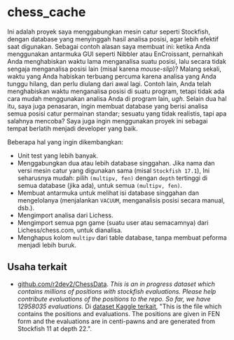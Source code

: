 # chess_cache

Ini adalah proyek saya menggabungkan mesin catur seperti Stockfish, dengan database yang menyinggah hasil analisa posisi, agar lebih efektif saat digunakan. Sebagai contoh alasan saya membuat ini: ketika Anda menggunakan antarmuka GUI seperti Nibbler atau EnCroissant, pernahkah Anda menghabiskan waktu lama menganalisa suatu posisi, lalu secara tidak sengaja menganalisa posisi lain (misal karena *mouse-slip*)? Malang sekali, waktu yang Anda habiskan terbuang percuma karena analisa yang Anda tunggu hilang, dan perlu diulang dari awal lagi. Contoh lain, Anda telah menghabiskan waktu menganalisa posisi di suatu program, tetapi tidak ada cara mudah menggunakan analisa Anda di program lain, *ugh*. Selain dua hal itu, saya juga penasaran, ingin membuat database yang berisi analisa semua posisi catur permainan standar; sesuatu yang tidak realistis, tapi apa salahnya mencoba? Saya juga ingin menggunakan proyek ini sebagai tempat berlatih menjadi developer yang baik.

Beberapa hal yang ingin dikembangkan:
* Unit test yang lebih banyak.
* Menggabungkan dua atau lebih database singgahan. Jika nama dan versi mesin catur yang digunakan sama (misal `Stockfish 17.1`), Ini seharusnya mudah: pilih `(multipv, fen)` dengan `depth` tertinggi di semua database (jika ada), untuk semua `(multipv, fen)`.
* Membuat antarmuka untuk melihat isi database singgahan dan mengelolanya (menjalankan `VACUUM`, menganalisis posisi secara manual, dsb.).
* Mengimport analisa dari Lichess.
* Mengimport semua pgn game (suatu user atau semacamnya) dari Lichess/chess.com, untuk dianalisa.
* Menghapus kolom `multipv` dari table database, tanpa membuat peforma menjadi lebih buruk.

## Usaha terkait

* [github.com/r2dev2/ChessData](https://github.com/r2dev2/ChessData). *This is an in progress dataset which contains millions of positions with stockfish evaluations. Please help contribute evaluations of the positions to the repo. So far, we have 12958035 evaluations.* Di [dataset Kaggle terkait](https://www.kaggle.com/datasets/ronakbadhe/chess-evaluations), "This is the file which contains the positions and evaluations. The positions are given in FEN form and the evaluations are in centi-pawns and are generated from Stockfish 11 at depth 22.".

